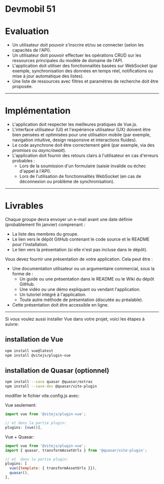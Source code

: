 # Devmobil 51

# Evaluation

- Un utilisateur doit pouvoir s'inscrire et/ou se connecter (selon les capacités de l'API).  
- Un utilisateur doit pouvoir effectuer les opérations CRUD sur les ressources principales du modèle de domaine de l'API.  
- L'application doit utiliser des fonctionnalités basées sur WebSocket (par exemple, synchronisation des données en temps réel, notifications ou mise à jour automatique des listes).  
- Une liste de ressources avec filtres et paramètres de recherche doit être proposée.  

---

# Implémentation

- L'application doit respecter les meilleures pratiques de Vue.js.  
- L'interface utilisateur (UI) et l'expérience utilisateur (UX) doivent être bien pensées et optimisées pour une utilisation mobile (par exemple, navigation intuitive, design responsive et interactions fluides).  
- Le code asynchrone doit être correctement géré (par exemple, via des *promises* ou *async/await*).  
- L'application doit fournir des retours clairs à l'utilisateur en cas d'erreurs probables :  
  - Lors de la soumission d'un formulaire (saisie invalide ou échec d'appel à l'API).  
  - Lors de l'utilisation de fonctionnalités WebSocket (en cas de déconnexion ou problème de synchronisation).  

---

# Livrables

Chaque groupe devra envoyer un e-mail avant une date définie (probablement fin janvier) comprenant :  
- La liste des membres du groupe.  
- Le lien vers le dépôt GitHub contenant le code source et le README pour l'installation.
- Le lien vers la présentation (si elle n'est pas incluse dans le dépôt). 

Vous devez fournir une présentation de votre application. Cela peut être :  
- Une documentation utilisateur ou un argumentaire commercial, sous la forme de :  
  - Un guide ou une présentation dans le README ou le Wiki du dépôt GitHub.  
  - Une vidéo ou une démo expliquant ou vendant l'application.  
  - Un tutoriel intégré à l'application.  
  - Toute autre méthode de présentation (discutée au préalable).  
- Cette présentation doit être accessible en ligne.  



---


Si vous voulez aussi installer Vue dans votre projet, voici les étapes à suivre:

## installation de Vue

```bash
npm install vue@latest
npm install @vitejs/plugin-vue
```

## installation de Quasar (optionnel)

```bash
npm install --save quasar @quasar/extras
npm install --save-dev @quasar/vite-plugin
```

modifier le fichier vite.config.js avec:

Vue seulement:

```javascript
import vue from '@vitejs/plugin-vue';

// et dans la partie plugin:
plugins: [vue()],
```

Vue + Quasar:

```javascript
import vue from '@vitejs/plugin-vue';
import { quasar, transformAssetUrls } from '@quasar/vite-plugin';

// et  dans la partie plugin:
plugins: [
  vue({template: { transformAssetUrls }}),
  quasar(),
],
```
